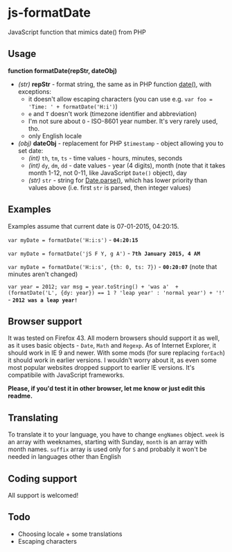 # js-formatDate
JavaScript function that mimics date() from PHP

## Usage

**function formatDate(repStr, dateObj)**

* *(str)* **repStr** - format string, the same as in PHP function [date()](http://php.net/manual/en/function.date.php), with exceptions:
    + it doesn't allow escaping characters (you can use e.g. `var foo = 'Time: ' + formatDate('H:i')`)
    + `e` and `T` doesn't work (timezone identifier and abbreviation)
    + I'm not sure about `O` - ISO-8601 year number. It's very rarely used, tho.
    + only English locale
* *(obj)* **dateObj** - replacement for PHP `$timestamp` - object allowing you to set date:
    + *(int)* `th`, `tm`, `ts` - time values - hours, minutes, seconds
    + *(int)* `dy`, `dm`, `dd` - date values - year (4 digits), month (note that it takes month 1-12, not 0-11, like JavaScript `Date()` object), day
    + *(str)* `str` - string for [Date.parse()](https://developer.mozilla.org/en-US/docs/Web/JavaScript/Reference/Global_Objects/Date/parse), which has lower priority than values above (i.e. first `str` is parsed, then integer values)

## Examples
Examples assume that current date is 07-01-2015, 04:20:15.

`var myDate = formatDate('H:i:s')` - **`04:20:15`**

`var myDate = formatDate('jS F Y, g A')` - **`7th January 2015, 4 AM`**

`var myDate = formatDate('H:i:s', {th: 0, ts: 7})` - **`00:20:07`** (note that minutes aren't changed)

`var year = 2012; var msg = year.toString() + 'was a'  + (formatDate('L', {dy: year}) == 1 ? 'leap year' : 'normal year') + '!'` - **`2012 was a leap year!`**

## Browser support
It was tested on Firefox 43. All modern browsers should support it as well, as it uses basic objects - `Date`, `Math` and `Regexp`. As of Internet Explorer, it should work in IE 9 and newer. With some mods (for sure replacing `forEach`) it should work in earlier versions. I wouldn't worry about it, as even some most popular websites dropped support to earlier IE versions. It's compatibile with JavaScript frameworks.

**Please, if you'd test it in other browser, let me know or just edit this readme.**

## Translating
To translate it to your language, you have to change `engNames` object. `week` is an array with weeknames, starting with Sunday, `month` is an array with month names. `suffix` array is used only for `S` and probably it won't be needed in languages other than English

## Coding support
All support is welcomed!

## Todo
* Choosing locale + some translations
* Escaping characters

